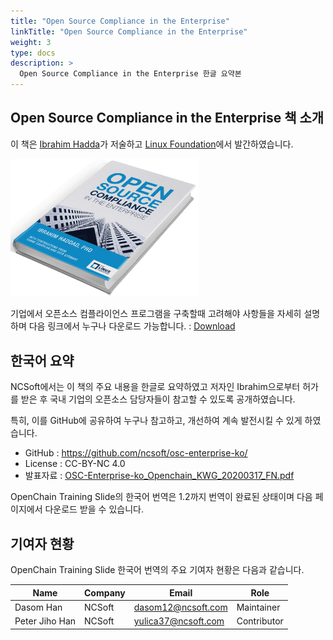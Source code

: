 ```yaml
---
title: "Open Source Compliance in the Enterprise"
linkTitle: "Open Source Compliance in the Enterprise"
weight: 3
type: docs
description: >
  Open Source Compliance in the Enterprise 한글 요약본 
---
```


## Open Source Compliance in the Enterprise 책 소개

이 책은 [Ibrahim Hadda](https://www.ibrahimatlinux.com/about.html)가 저술하고 [Linux Foundation](https://www.linuxfoundation.org/compliance-and-security/2018/12/open-source-compliance-in-the-enterprise/)에서 발간하였습니다. 

<img src="book.png" width="300">

기업에서 오픈소스 컴플라이언스 프로그램을 구축할때 고려해야 사항들을 자세히 설명하며 다음 링크에서 누구나 다운로드 가능합니다. : [Download](https://www.linuxfoundation.org/compliance-and-security/2018/12/open-source-compliance-in-the-enterprise/)

## 한국어 요약

NCSoft에서는 이 책의 주요 내용을 한글로 요약하였고 저자인 Ibrahim으로부터 허가를 받은 후 국내 기업의 오픈소스 담당자들이 참고할 수 있도록 공개하였습니다. 

특히, 이를 GitHub에 공유하여 누구나 참고하고, 개선하여 계속 발전시킬 수 있게 하였습니다. 

* GitHub : https://github.com/ncsoft/osc-enterprise-ko/
* License : CC-BY-NC 4.0
* 발표자료 : [OSC-Enterprise-ko_Openchain_KWG_20200317_FN.pdf](OSC-Enterprise-ko_OpenchainKWG_20200317_FN.pdf)

OpenChain Training Slide의 한국어 번역은 1.2까지 번역이 완료된 상태이며 다음 페이지에서 다운로드 받을 수 있습니다. 

## 기여자 현황 

OpenChain Training Slide 한국어 번역의 주요 기여자 현황은 다음과 같습니다. 

| Name            | Company           | Email | Role |
|-------------------|-----------------|------|------|
| Dasom Han   | NCSoft  | 	dasom12@ncsoft.com | Maintainer |
| Peter Jiho Han  | NCSoft | yulica37@ncsoft.com | Contributor | 

